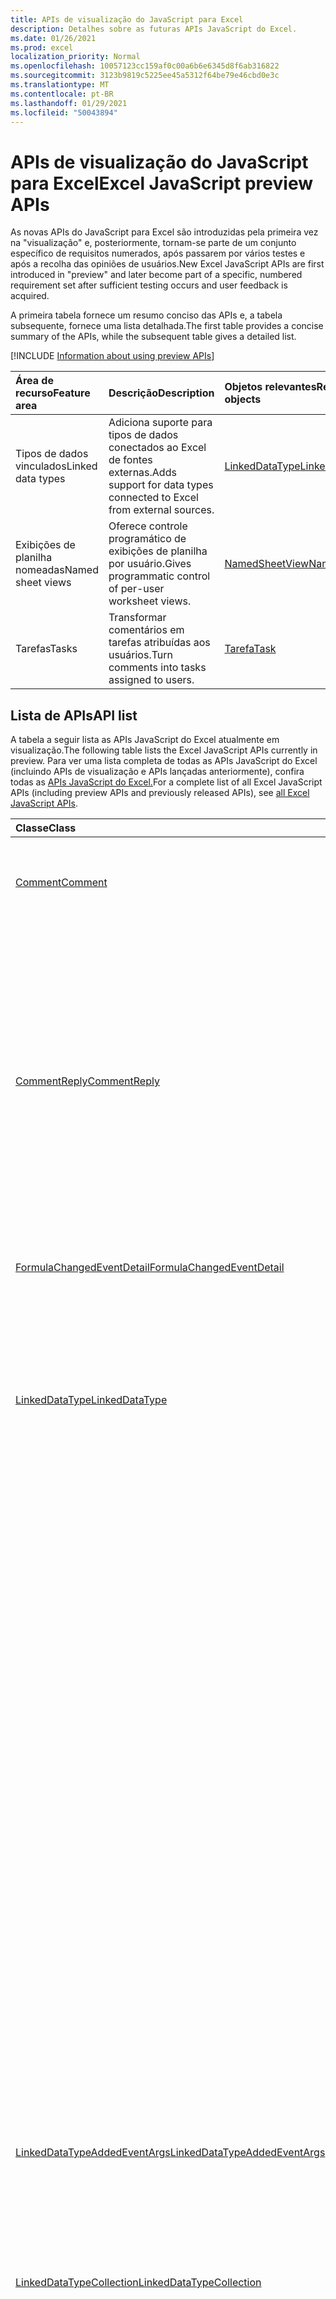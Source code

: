 ```yaml
---
title: APIs de visualização do JavaScript para Excel
description: Detalhes sobre as futuras APIs JavaScript do Excel.
ms.date: 01/26/2021
ms.prod: excel
localization_priority: Normal
ms.openlocfilehash: 10057123cc159af0c00a6b6e6345d8f6ab316822
ms.sourcegitcommit: 3123b9819c5225ee45a5312f64be79e46cbd0e3c
ms.translationtype: MT
ms.contentlocale: pt-BR
ms.lasthandoff: 01/29/2021
ms.locfileid: "50043894"
---
```

# <a name="excel-javascript-preview-apis"></a><span data-ttu-id="03eaf-103">APIs de visualização do JavaScript para Excel</span><span class="sxs-lookup"><span data-stu-id="03eaf-103">Excel JavaScript preview APIs</span></span>

<span data-ttu-id="03eaf-104">As novas APIs do JavaScript para Excel são introduzidas pela primeira vez na "visualização" e, posteriormente, tornam-se parte de um conjunto específico de requisitos numerados, após passarem por vários testes e após a recolha das opiniões de usuários.</span><span class="sxs-lookup"><span data-stu-id="03eaf-104">New Excel JavaScript APIs are first introduced in "preview" and later become part of a specific, numbered requirement set after sufficient testing occurs and user feedback is acquired.</span></span>

<span data-ttu-id="03eaf-105">A primeira tabela fornece um resumo conciso das APIs e, a tabela subsequente, fornece uma lista detalhada.</span><span class="sxs-lookup"><span data-stu-id="03eaf-105">The first table provides a concise summary of the APIs, while the subsequent table gives a detailed list.</span></span>

[!INCLUDE [Information about using preview APIs](../../includes/using-preview-apis-host.md)]

| <span data-ttu-id="03eaf-106">Área de recurso</span><span class="sxs-lookup"><span data-stu-id="03eaf-106">Feature area</span></span> | <span data-ttu-id="03eaf-107">Descrição</span><span class="sxs-lookup"><span data-stu-id="03eaf-107">Description</span></span> | <span data-ttu-id="03eaf-108">Objetos relevantes</span><span class="sxs-lookup"><span data-stu-id="03eaf-108">Relevant objects</span></span> |
|:--- |:--- |:--- |
| <span data-ttu-id="03eaf-109">Tipos de dados vinculados</span><span class="sxs-lookup"><span data-stu-id="03eaf-109">Linked data types</span></span> | <span data-ttu-id="03eaf-110">Adiciona suporte para tipos de dados conectados ao Excel de fontes externas.</span><span class="sxs-lookup"><span data-stu-id="03eaf-110">Adds support for data types connected to Excel from external sources.</span></span> | [<span data-ttu-id="03eaf-111">LinkedDataType</span><span class="sxs-lookup"><span data-stu-id="03eaf-111">LinkedDataType</span></span>](/javascript/api/excel/excel.linkeddatatype)|
| <span data-ttu-id="03eaf-112">Exibições de planilha nomeadas</span><span class="sxs-lookup"><span data-stu-id="03eaf-112">Named sheet views</span></span> | <span data-ttu-id="03eaf-113">Oferece controle programático de exibições de planilha por usuário.</span><span class="sxs-lookup"><span data-stu-id="03eaf-113">Gives programmatic control of per-user worksheet views.</span></span> | [<span data-ttu-id="03eaf-114">NamedSheetView</span><span class="sxs-lookup"><span data-stu-id="03eaf-114">NamedSheetView</span></span>](/javascript/api/excel/excel.namedsheetview) |
| <span data-ttu-id="03eaf-115">Tarefas</span><span class="sxs-lookup"><span data-stu-id="03eaf-115">Tasks</span></span> | <span data-ttu-id="03eaf-116">Transformar comentários em tarefas atribuídas aos usuários.</span><span class="sxs-lookup"><span data-stu-id="03eaf-116">Turn comments into tasks assigned to users.</span></span> | [<span data-ttu-id="03eaf-117">Tarefa</span><span class="sxs-lookup"><span data-stu-id="03eaf-117">Task</span></span>](/javascript/api/excel/excel.task) |

## <a name="api-list"></a><span data-ttu-id="03eaf-118">Lista de APIs</span><span class="sxs-lookup"><span data-stu-id="03eaf-118">API list</span></span>

<span data-ttu-id="03eaf-119">A tabela a seguir lista as APIs JavaScript do Excel atualmente em visualização.</span><span class="sxs-lookup"><span data-stu-id="03eaf-119">The following table lists the Excel JavaScript APIs currently in preview.</span></span> <span data-ttu-id="03eaf-120">Para ver uma lista completa de todas as APIs JavaScript do Excel (incluindo APIs de visualização e APIs lançadas anteriormente), confira todas as [APIs JavaScript do Excel.](/javascript/api/excel?view=excel-js-preview&preserve-view=true)</span><span class="sxs-lookup"><span data-stu-id="03eaf-120">For a complete list of all Excel JavaScript APIs (including preview APIs and previously released APIs), see [all Excel JavaScript APIs](/javascript/api/excel?view=excel-js-preview&preserve-view=true).</span></span>

| <span data-ttu-id="03eaf-121">Classe</span><span class="sxs-lookup"><span data-stu-id="03eaf-121">Class</span></span> | <span data-ttu-id="03eaf-122">Campos</span><span class="sxs-lookup"><span data-stu-id="03eaf-122">Fields</span></span> | <span data-ttu-id="03eaf-123">Descrição</span><span class="sxs-lookup"><span data-stu-id="03eaf-123">Description</span></span> |
|:---|:---|:---|
|[<span data-ttu-id="03eaf-124">Comment</span><span class="sxs-lookup"><span data-stu-id="03eaf-124">Comment</span></span>](/javascript/api/excel/excel.comment)|[<span data-ttu-id="03eaf-125">assignTask(email: string)</span><span class="sxs-lookup"><span data-stu-id="03eaf-125">assignTask(email: string)</span></span>](/javascript/api/excel/excel.comment#assigntask-email-)|<span data-ttu-id="03eaf-126">Atribui a tarefa anexada ao comentário ao usuário determinado como o único destinatário.</span><span class="sxs-lookup"><span data-stu-id="03eaf-126">Assigns the task attached to the comment to the given user as the sole assignee.</span></span>|
||[<span data-ttu-id="03eaf-127">getTask()</span><span class="sxs-lookup"><span data-stu-id="03eaf-127">getTask()</span></span>](/javascript/api/excel/excel.comment#gettask--)|<span data-ttu-id="03eaf-128">Obtém a tarefa associada a este comentário.</span><span class="sxs-lookup"><span data-stu-id="03eaf-128">Gets the task associated with this comment.</span></span>|
||[<span data-ttu-id="03eaf-129">getTaskOrNullObject()</span><span class="sxs-lookup"><span data-stu-id="03eaf-129">getTaskOrNullObject()</span></span>](/javascript/api/excel/excel.comment#gettaskornullobject--)|<span data-ttu-id="03eaf-130">Obtém a tarefa associada a este comentário.</span><span class="sxs-lookup"><span data-stu-id="03eaf-130">Gets the task associated with this comment.</span></span>|
|[<span data-ttu-id="03eaf-131">CommentReply</span><span class="sxs-lookup"><span data-stu-id="03eaf-131">CommentReply</span></span>](/javascript/api/excel/excel.commentreply)|[<span data-ttu-id="03eaf-132">assignTask(email: string)</span><span class="sxs-lookup"><span data-stu-id="03eaf-132">assignTask(email: string)</span></span>](/javascript/api/excel/excel.commentreply#assigntask-email-)|<span data-ttu-id="03eaf-133">Atribui a tarefa anexada ao comentário ao usuário determinado como o único destinatário.</span><span class="sxs-lookup"><span data-stu-id="03eaf-133">Assigns the task attached to the comment to the given user as the sole assignee.</span></span>|
||[<span data-ttu-id="03eaf-134">getTask()</span><span class="sxs-lookup"><span data-stu-id="03eaf-134">getTask()</span></span>](/javascript/api/excel/excel.commentreply#gettask--)|<span data-ttu-id="03eaf-135">Obtém a tarefa associada a este comentário.</span><span class="sxs-lookup"><span data-stu-id="03eaf-135">Gets the task associated with this comment.</span></span>|
||[<span data-ttu-id="03eaf-136">getTaskOrNullObject()</span><span class="sxs-lookup"><span data-stu-id="03eaf-136">getTaskOrNullObject()</span></span>](/javascript/api/excel/excel.commentreply#gettaskornullobject--)|<span data-ttu-id="03eaf-137">Obtém a tarefa associada a este comentário.</span><span class="sxs-lookup"><span data-stu-id="03eaf-137">Gets the task associated with this comment.</span></span>|
|[<span data-ttu-id="03eaf-138">FormulaChangedEventDetail</span><span class="sxs-lookup"><span data-stu-id="03eaf-138">FormulaChangedEventDetail</span></span>](/javascript/api/excel/excel.formulachangedeventdetail)|[<span data-ttu-id="03eaf-139">cellAddress</span><span class="sxs-lookup"><span data-stu-id="03eaf-139">cellAddress</span></span>](/javascript/api/excel/excel.formulachangedeventdetail#celladdress)|<span data-ttu-id="03eaf-140">O endereço da célula que contém a fórmula alterada.</span><span class="sxs-lookup"><span data-stu-id="03eaf-140">The address of the cell that contains the changed formula.</span></span>|
||[<span data-ttu-id="03eaf-141">previousFormula</span><span class="sxs-lookup"><span data-stu-id="03eaf-141">previousFormula</span></span>](/javascript/api/excel/excel.formulachangedeventdetail#previousformula)|<span data-ttu-id="03eaf-142">Representa a fórmula anterior, antes de ter sido alterada.</span><span class="sxs-lookup"><span data-stu-id="03eaf-142">Represents the previous formula, before it was changed.</span></span>|
|[<span data-ttu-id="03eaf-143">LinkedDataType</span><span class="sxs-lookup"><span data-stu-id="03eaf-143">LinkedDataType</span></span>](/javascript/api/excel/excel.linkeddatatype)|[<span data-ttu-id="03eaf-144">dataProvider</span><span class="sxs-lookup"><span data-stu-id="03eaf-144">dataProvider</span></span>](/javascript/api/excel/excel.linkeddatatype#dataprovider)|<span data-ttu-id="03eaf-145">O nome do provedor de dados para o tipo de dados vinculado.</span><span class="sxs-lookup"><span data-stu-id="03eaf-145">The name of the data provider for the linked data type.</span></span>|
||[<span data-ttu-id="03eaf-146">lastRefreshed</span><span class="sxs-lookup"><span data-stu-id="03eaf-146">lastRefreshed</span></span>](/javascript/api/excel/excel.linkeddatatype#lastrefreshed)|<span data-ttu-id="03eaf-147">A data e a hora do fuso horário local desde que a agenda foi aberta quando o tipo de dados vinculados foi atualizado pela última vez.</span><span class="sxs-lookup"><span data-stu-id="03eaf-147">The local time-zone date and time since the workbook was opened when the linked data type was last refreshed.</span></span>|
||[<span data-ttu-id="03eaf-148">name</span><span class="sxs-lookup"><span data-stu-id="03eaf-148">name</span></span>](/javascript/api/excel/excel.linkeddatatype#name)|<span data-ttu-id="03eaf-149">O nome do tipo de dados vinculados.</span><span class="sxs-lookup"><span data-stu-id="03eaf-149">The name of the linked data type.</span></span>|
||[<span data-ttu-id="03eaf-150">periodicRefreshInterval</span><span class="sxs-lookup"><span data-stu-id="03eaf-150">periodicRefreshInterval</span></span>](/javascript/api/excel/excel.linkeddatatype#periodicrefreshinterval)|<span data-ttu-id="03eaf-151">A frequência, em segundos, em que o tipo de dados vinculados é atualizado se `refreshMode` estiver definido como "Periódico".</span><span class="sxs-lookup"><span data-stu-id="03eaf-151">The frequency, in seconds, at which the linked data type is refreshed if `refreshMode` is set to "Periodic".</span></span>|
||[<span data-ttu-id="03eaf-152">refreshMode</span><span class="sxs-lookup"><span data-stu-id="03eaf-152">refreshMode</span></span>](/javascript/api/excel/excel.linkeddatatype#refreshmode)|<span data-ttu-id="03eaf-153">O mecanismo pelo qual os dados para o tipo de dados vinculados são recuperados.</span><span class="sxs-lookup"><span data-stu-id="03eaf-153">The mechanism by which the data for the linked data type is retrieved.</span></span>|
||[<span data-ttu-id="03eaf-154">serviceId</span><span class="sxs-lookup"><span data-stu-id="03eaf-154">serviceId</span></span>](/javascript/api/excel/excel.linkeddatatype#serviceid)|<span data-ttu-id="03eaf-155">A ID exclusiva do tipo de dados vinculados.</span><span class="sxs-lookup"><span data-stu-id="03eaf-155">The unique id of the linked data type.</span></span>|
||[<span data-ttu-id="03eaf-156">supportedRefreshModes</span><span class="sxs-lookup"><span data-stu-id="03eaf-156">supportedRefreshModes</span></span>](/javascript/api/excel/excel.linkeddatatype#supportedrefreshmodes)|<span data-ttu-id="03eaf-157">Retorna uma matriz com todos os modos de atualização suportados pelo tipo de dados vinculados.</span><span class="sxs-lookup"><span data-stu-id="03eaf-157">Returns an array with all the refresh modes supported by the linked data type.</span></span>|
||[<span data-ttu-id="03eaf-158">requestRefresh()</span><span class="sxs-lookup"><span data-stu-id="03eaf-158">requestRefresh()</span></span>](/javascript/api/excel/excel.linkeddatatype#requestrefresh--)|<span data-ttu-id="03eaf-159">Faz uma solicitação para atualizar o tipo de dados vinculados.</span><span class="sxs-lookup"><span data-stu-id="03eaf-159">Makes a request to refresh the linked data type.</span></span>|
||[<span data-ttu-id="03eaf-160">requestSetRefreshMode(refreshMode: Excel.LinkedDataTypeRefreshMode)</span><span class="sxs-lookup"><span data-stu-id="03eaf-160">requestSetRefreshMode(refreshMode: Excel.LinkedDataTypeRefreshMode)</span></span>](/javascript/api/excel/excel.linkeddatatype#requestsetrefreshmode-refreshmode-)|<span data-ttu-id="03eaf-161">Faz uma solicitação para alterar o modo de atualização para esse tipo de dados vinculados.</span><span class="sxs-lookup"><span data-stu-id="03eaf-161">Makes a request to change the refresh mode for this linked data type.</span></span>|
|[<span data-ttu-id="03eaf-162">LinkedDataTypeAddedEventArgs</span><span class="sxs-lookup"><span data-stu-id="03eaf-162">LinkedDataTypeAddedEventArgs</span></span>](/javascript/api/excel/excel.linkeddatatypeaddedeventargs)|[<span data-ttu-id="03eaf-163">serviceId</span><span class="sxs-lookup"><span data-stu-id="03eaf-163">serviceId</span></span>](/javascript/api/excel/excel.linkeddatatypeaddedeventargs#serviceid)|<span data-ttu-id="03eaf-164">A ID exclusiva do novo tipo de dados vinculados.</span><span class="sxs-lookup"><span data-stu-id="03eaf-164">The unique id of the new linked data type.</span></span>|
||[<span data-ttu-id="03eaf-165">source</span><span class="sxs-lookup"><span data-stu-id="03eaf-165">source</span></span>](/javascript/api/excel/excel.linkeddatatypeaddedeventargs#source)|<span data-ttu-id="03eaf-166">Obtém a origem do evento.</span><span class="sxs-lookup"><span data-stu-id="03eaf-166">Gets the source of the event.</span></span>|
||[<span data-ttu-id="03eaf-167">tipo</span><span class="sxs-lookup"><span data-stu-id="03eaf-167">type</span></span>](/javascript/api/excel/excel.linkeddatatypeaddedeventargs#type)|<span data-ttu-id="03eaf-168">Obtém o tipo do evento.</span><span class="sxs-lookup"><span data-stu-id="03eaf-168">Gets the type of the event.</span></span>|
|[<span data-ttu-id="03eaf-169">LinkedDataTypeCollection</span><span class="sxs-lookup"><span data-stu-id="03eaf-169">LinkedDataTypeCollection</span></span>](/javascript/api/excel/excel.linkeddatatypecollection)|[<span data-ttu-id="03eaf-170">getCount()</span><span class="sxs-lookup"><span data-stu-id="03eaf-170">getCount()</span></span>](/javascript/api/excel/excel.linkeddatatypecollection#getcount--)|<span data-ttu-id="03eaf-171">Obtém o número de tipos de dados vinculados na coleção.</span><span class="sxs-lookup"><span data-stu-id="03eaf-171">Gets the number of linked data types in the collection.</span></span>|
||[<span data-ttu-id="03eaf-172">getItem(key: number)</span><span class="sxs-lookup"><span data-stu-id="03eaf-172">getItem(key: number)</span></span>](/javascript/api/excel/excel.linkeddatatypecollection#getitem-key-)|<span data-ttu-id="03eaf-173">Obtém um tipo de dados vinculados por ID de serviço.</span><span class="sxs-lookup"><span data-stu-id="03eaf-173">Gets a linked data type by service id.</span></span>|
||[<span data-ttu-id="03eaf-174">getItemAt(index: number)</span><span class="sxs-lookup"><span data-stu-id="03eaf-174">getItemAt(index: number)</span></span>](/javascript/api/excel/excel.linkeddatatypecollection#getitemat-index-)|<span data-ttu-id="03eaf-175">Obtém um tipo de dados vinculados pelo índice na coleção.</span><span class="sxs-lookup"><span data-stu-id="03eaf-175">Gets a linked data type by its index in the collection.</span></span>|
||[<span data-ttu-id="03eaf-176">getItemOrNullObject(key: number)</span><span class="sxs-lookup"><span data-stu-id="03eaf-176">getItemOrNullObject(key: number)</span></span>](/javascript/api/excel/excel.linkeddatatypecollection#getitemornullobject-key-)|<span data-ttu-id="03eaf-177">Obtém um tipo de dados vinculados por ID.</span><span class="sxs-lookup"><span data-stu-id="03eaf-177">Gets a linked data type by ID.</span></span>|
||[<span data-ttu-id="03eaf-178">items</span><span class="sxs-lookup"><span data-stu-id="03eaf-178">items</span></span>](/javascript/api/excel/excel.linkeddatatypecollection#items)|<span data-ttu-id="03eaf-179">Obtém os itens filhos carregados nesta coleção.</span><span class="sxs-lookup"><span data-stu-id="03eaf-179">Gets the loaded child items in this collection.</span></span>|
||[<span data-ttu-id="03eaf-180">requestRefreshAll()</span><span class="sxs-lookup"><span data-stu-id="03eaf-180">requestRefreshAll()</span></span>](/javascript/api/excel/excel.linkeddatatypecollection#requestrefreshall--)|<span data-ttu-id="03eaf-181">Faz uma solicitação para atualizar todos os tipos de dados vinculados na coleção.</span><span class="sxs-lookup"><span data-stu-id="03eaf-181">Makes a request to refresh all the linked data types in the collection.</span></span>|
|[<span data-ttu-id="03eaf-182">NamedSheetView</span><span class="sxs-lookup"><span data-stu-id="03eaf-182">NamedSheetView</span></span>](/javascript/api/excel/excel.namedsheetview)|[<span data-ttu-id="03eaf-183">activate()</span><span class="sxs-lookup"><span data-stu-id="03eaf-183">activate()</span></span>](/javascript/api/excel/excel.namedsheetview#activate--)|<span data-ttu-id="03eaf-184">Ativa esse modo de exibição de planilha.</span><span class="sxs-lookup"><span data-stu-id="03eaf-184">Activates this sheet view.</span></span>|
||[<span data-ttu-id="03eaf-185">delete()</span><span class="sxs-lookup"><span data-stu-id="03eaf-185">delete()</span></span>](/javascript/api/excel/excel.namedsheetview#delete--)|<span data-ttu-id="03eaf-186">Remove a exibição de planilha da planilha.</span><span class="sxs-lookup"><span data-stu-id="03eaf-186">Removes the sheet view from the worksheet.</span></span>|
||[<span data-ttu-id="03eaf-187">duplicate(name?: string)</span><span class="sxs-lookup"><span data-stu-id="03eaf-187">duplicate(name?: string)</span></span>](/javascript/api/excel/excel.namedsheetview#duplicate-name-)|<span data-ttu-id="03eaf-188">Cria uma cópia dessa exibição de planilha.</span><span class="sxs-lookup"><span data-stu-id="03eaf-188">Creates a copy of this sheet view.</span></span>|
||[<span data-ttu-id="03eaf-189">name</span><span class="sxs-lookup"><span data-stu-id="03eaf-189">name</span></span>](/javascript/api/excel/excel.namedsheetview#name)|<span data-ttu-id="03eaf-190">Obtém ou define o nome do exibição de planilha.</span><span class="sxs-lookup"><span data-stu-id="03eaf-190">Gets or sets the name of the sheet view.</span></span>|
|[<span data-ttu-id="03eaf-191">NamedSheetViewCollection</span><span class="sxs-lookup"><span data-stu-id="03eaf-191">NamedSheetViewCollection</span></span>](/javascript/api/excel/excel.namedsheetviewcollection)|[<span data-ttu-id="03eaf-192">add(name: string)</span><span class="sxs-lookup"><span data-stu-id="03eaf-192">add(name: string)</span></span>](/javascript/api/excel/excel.namedsheetviewcollection#add-name-)|<span data-ttu-id="03eaf-193">Cria uma nova exibição de planilha com o nome determinado.</span><span class="sxs-lookup"><span data-stu-id="03eaf-193">Creates a new sheet view with the given name.</span></span>|
||[<span data-ttu-id="03eaf-194">enterTemporary()</span><span class="sxs-lookup"><span data-stu-id="03eaf-194">enterTemporary()</span></span>](/javascript/api/excel/excel.namedsheetviewcollection#entertemporary--)|<span data-ttu-id="03eaf-195">Cria e ativa um novo modo de exibição de planilha temporária.</span><span class="sxs-lookup"><span data-stu-id="03eaf-195">Creates and activates a new temporary sheet view.</span></span>|
||[<span data-ttu-id="03eaf-196">exit()</span><span class="sxs-lookup"><span data-stu-id="03eaf-196">exit()</span></span>](/javascript/api/excel/excel.namedsheetviewcollection#exit--)|<span data-ttu-id="03eaf-197">Sai do atual exibição de planilha ativa.</span><span class="sxs-lookup"><span data-stu-id="03eaf-197">Exits the currently active sheet view.</span></span>|
||[<span data-ttu-id="03eaf-198">getActive()</span><span class="sxs-lookup"><span data-stu-id="03eaf-198">getActive()</span></span>](/javascript/api/excel/excel.namedsheetviewcollection#getactive--)|<span data-ttu-id="03eaf-199">Obtém o atual exibição de planilha ativa da planilha.</span><span class="sxs-lookup"><span data-stu-id="03eaf-199">Gets the worksheet's currently active sheet view.</span></span>|
||[<span data-ttu-id="03eaf-200">getCount()</span><span class="sxs-lookup"><span data-stu-id="03eaf-200">getCount()</span></span>](/javascript/api/excel/excel.namedsheetviewcollection#getcount--)|<span data-ttu-id="03eaf-201">Obtém o número de exibições de planilha nesta planilha.</span><span class="sxs-lookup"><span data-stu-id="03eaf-201">Gets the number of sheet views in this worksheet.</span></span>|
||[<span data-ttu-id="03eaf-202">getItem(key: string)</span><span class="sxs-lookup"><span data-stu-id="03eaf-202">getItem(key: string)</span></span>](/javascript/api/excel/excel.namedsheetviewcollection#getitem-key-)|<span data-ttu-id="03eaf-203">Obtém um exibição de planilha usando seu nome.</span><span class="sxs-lookup"><span data-stu-id="03eaf-203">Gets a sheet view using its name.</span></span>|
||[<span data-ttu-id="03eaf-204">getItemAt(index: number)</span><span class="sxs-lookup"><span data-stu-id="03eaf-204">getItemAt(index: number)</span></span>](/javascript/api/excel/excel.namedsheetviewcollection#getitemat-index-)|<span data-ttu-id="03eaf-205">Obtém um exibição de planilha pelo índice na coleção.</span><span class="sxs-lookup"><span data-stu-id="03eaf-205">Gets a sheet view by its index in the collection.</span></span>|
||[<span data-ttu-id="03eaf-206">items</span><span class="sxs-lookup"><span data-stu-id="03eaf-206">items</span></span>](/javascript/api/excel/excel.namedsheetviewcollection#items)|<span data-ttu-id="03eaf-207">Obtém os itens filhos carregados nesta coleção.</span><span class="sxs-lookup"><span data-stu-id="03eaf-207">Gets the loaded child items in this collection.</span></span>|
|[<span data-ttu-id="03eaf-208">PivotLayout</span><span class="sxs-lookup"><span data-stu-id="03eaf-208">PivotLayout</span></span>](/javascript/api/excel/excel.pivotlayout)|[<span data-ttu-id="03eaf-209">altTextDescription</span><span class="sxs-lookup"><span data-stu-id="03eaf-209">altTextDescription</span></span>](/javascript/api/excel/excel.pivotlayout#alttextdescription)|<span data-ttu-id="03eaf-210">A descrição de texto alt da tabela dinâmica.</span><span class="sxs-lookup"><span data-stu-id="03eaf-210">The alt text description of the PivotTable.</span></span>|
||[<span data-ttu-id="03eaf-211">altTextTitle</span><span class="sxs-lookup"><span data-stu-id="03eaf-211">altTextTitle</span></span>](/javascript/api/excel/excel.pivotlayout#alttexttitle)|<span data-ttu-id="03eaf-212">O título do texto alt da tabela dinâmica.</span><span class="sxs-lookup"><span data-stu-id="03eaf-212">The alt text title of the PivotTable.</span></span>|
||[<span data-ttu-id="03eaf-213">displayBlankLineAfterEachItem(display: boolean)</span><span class="sxs-lookup"><span data-stu-id="03eaf-213">displayBlankLineAfterEachItem(display: boolean)</span></span>](/javascript/api/excel/excel.pivotlayout#displayblanklineaftereachitem-display-)|<span data-ttu-id="03eaf-214">Define se uma linha em branco deve ou não ser exibida após cada item.</span><span class="sxs-lookup"><span data-stu-id="03eaf-214">Sets whether or not to display a blank line after each item.</span></span>|
||[<span data-ttu-id="03eaf-215">emptyCellText</span><span class="sxs-lookup"><span data-stu-id="03eaf-215">emptyCellText</span></span>](/javascript/api/excel/excel.pivotlayout#emptycelltext)|<span data-ttu-id="03eaf-216">O texto que é preenchido automaticamente em qualquer célula vazia na tabela dinâmica se `fillEmptyCells == true` .</span><span class="sxs-lookup"><span data-stu-id="03eaf-216">The text that is automatically filled into any empty cell in the PivotTable if `fillEmptyCells == true`.</span></span>|
||[<span data-ttu-id="03eaf-217">fillEmptyCells</span><span class="sxs-lookup"><span data-stu-id="03eaf-217">fillEmptyCells</span></span>](/javascript/api/excel/excel.pivotlayout#fillemptycells)|<span data-ttu-id="03eaf-218">Especifica se as células vazias na tabela dinâmica devem ser preenchidas com o `emptyCellText` valor de .</span><span class="sxs-lookup"><span data-stu-id="03eaf-218">Specifies whether empty cells in the PivotTable should be populated with the `emptyCellText`.</span></span>|
||[<span data-ttu-id="03eaf-219">getCell(dataHierarchy: DataPivotHierarchy \| string, rowItems: Array<PivotItem \| string>, columnItems: Array<PivotItem \| string>)</span><span class="sxs-lookup"><span data-stu-id="03eaf-219">getCell(dataHierarchy: DataPivotHierarchy \| string, rowItems: Array<PivotItem \| string>, columnItems: Array<PivotItem \| string>)</span></span>](/javascript/api/excel/excel.pivotlayout#getcell-datahierarchy--rowitems--columnitems-)|<span data-ttu-id="03eaf-220">Obtém uma célula exclusiva na tabela dinâmica com base em uma hierarquia de dados, bem como os itens de linha e coluna de suas respectivas hierarquias.</span><span class="sxs-lookup"><span data-stu-id="03eaf-220">Gets a unique cell in the PivotTable based on a data hierarchy and the row and column items of their respective hierarchies.</span></span>|
||[<span data-ttu-id="03eaf-221">pivotStyle</span><span class="sxs-lookup"><span data-stu-id="03eaf-221">pivotStyle</span></span>](/javascript/api/excel/excel.pivotlayout#pivotstyle)|<span data-ttu-id="03eaf-222">O estilo aplicado à tabela dinâmica.</span><span class="sxs-lookup"><span data-stu-id="03eaf-222">The style applied to the PivotTable.</span></span>|
||[<span data-ttu-id="03eaf-223">repeatAllItemLabels(repeatLabels: boolean)</span><span class="sxs-lookup"><span data-stu-id="03eaf-223">repeatAllItemLabels(repeatLabels: boolean)</span></span>](/javascript/api/excel/excel.pivotlayout#repeatallitemlabels-repeatlabels-)|<span data-ttu-id="03eaf-224">Define a configuração "repetir todos os rótulos de item" em todos os campos da tabela dinâmica.</span><span class="sxs-lookup"><span data-stu-id="03eaf-224">Sets the "repeat all item labels" setting across all fields in the PivotTable.</span></span>|
||[<span data-ttu-id="03eaf-225">setStyle(style: string \| PivotTableStyle \| BuiltInPivotTableStyle)</span><span class="sxs-lookup"><span data-stu-id="03eaf-225">setStyle(style: string \| PivotTableStyle \| BuiltInPivotTableStyle)</span></span>](/javascript/api/excel/excel.pivotlayout#setstyle-style-)|<span data-ttu-id="03eaf-226">Define o estilo aplicado à tabela dinâmica.</span><span class="sxs-lookup"><span data-stu-id="03eaf-226">Sets the style applied to the PivotTable.</span></span>|
||[<span data-ttu-id="03eaf-227">showFieldHeaders</span><span class="sxs-lookup"><span data-stu-id="03eaf-227">showFieldHeaders</span></span>](/javascript/api/excel/excel.pivotlayout#showfieldheaders)|<span data-ttu-id="03eaf-228">Especifica se a Tabela Dinâmica exibe os headers de campo (legendas de campo e lista de lista de filtros).</span><span class="sxs-lookup"><span data-stu-id="03eaf-228">Specifies whether the PivotTable displays field headers (field captions and filter drop-downs).</span></span>|
|[<span data-ttu-id="03eaf-229">PivotTable</span><span class="sxs-lookup"><span data-stu-id="03eaf-229">PivotTable</span></span>](/javascript/api/excel/excel.pivottable)|[<span data-ttu-id="03eaf-230">refreshOnOpen</span><span class="sxs-lookup"><span data-stu-id="03eaf-230">refreshOnOpen</span></span>](/javascript/api/excel/excel.pivottable#refreshonopen)|<span data-ttu-id="03eaf-231">Especifica se a tabela dinâmica será atualizada quando a agenda for aberta.</span><span class="sxs-lookup"><span data-stu-id="03eaf-231">Specifies whether the PivotTable refreshes when the workbook opens.</span></span>|
|[<span data-ttu-id="03eaf-232">Range</span><span class="sxs-lookup"><span data-stu-id="03eaf-232">Range</span></span>](/javascript/api/excel/excel.range)|[<span data-ttu-id="03eaf-233">getPrecedents()</span><span class="sxs-lookup"><span data-stu-id="03eaf-233">getPrecedents()</span></span>](/javascript/api/excel/excel.range#getprecedents--)|<span data-ttu-id="03eaf-234">Retorna um objeto que representa o intervalo que contém todos os precedentes de uma célula na mesma planilha ou `WorkbookRangeAreas` em várias planilhas.</span><span class="sxs-lookup"><span data-stu-id="03eaf-234">Returns a `WorkbookRangeAreas` object that represents the range containing all the precedents of a cell in same worksheet or in multiple worksheets.</span></span>|
|[<span data-ttu-id="03eaf-235">RefreshModeChangedEventArgs</span><span class="sxs-lookup"><span data-stu-id="03eaf-235">RefreshModeChangedEventArgs</span></span>](/javascript/api/excel/excel.refreshmodechangedeventargs)|[<span data-ttu-id="03eaf-236">refreshMode</span><span class="sxs-lookup"><span data-stu-id="03eaf-236">refreshMode</span></span>](/javascript/api/excel/excel.refreshmodechangedeventargs#refreshmode)|<span data-ttu-id="03eaf-237">O modo de atualização de tipo de dados vinculados.</span><span class="sxs-lookup"><span data-stu-id="03eaf-237">The linked data type refresh mode.</span></span>|
||[<span data-ttu-id="03eaf-238">serviceId</span><span class="sxs-lookup"><span data-stu-id="03eaf-238">serviceId</span></span>](/javascript/api/excel/excel.refreshmodechangedeventargs#serviceid)|<span data-ttu-id="03eaf-239">A ID exclusiva do objeto cujo modo de atualização foi alterado.</span><span class="sxs-lookup"><span data-stu-id="03eaf-239">The unique id of the object whose refresh mode was changed.</span></span>|
||[<span data-ttu-id="03eaf-240">source</span><span class="sxs-lookup"><span data-stu-id="03eaf-240">source</span></span>](/javascript/api/excel/excel.refreshmodechangedeventargs#source)|<span data-ttu-id="03eaf-241">Obtém a origem do evento.</span><span class="sxs-lookup"><span data-stu-id="03eaf-241">Gets the source of the event.</span></span>|
||[<span data-ttu-id="03eaf-242">tipo</span><span class="sxs-lookup"><span data-stu-id="03eaf-242">type</span></span>](/javascript/api/excel/excel.refreshmodechangedeventargs#type)|<span data-ttu-id="03eaf-243">Obtém o tipo do evento.</span><span class="sxs-lookup"><span data-stu-id="03eaf-243">Gets the type of the event.</span></span>|
|[<span data-ttu-id="03eaf-244">RefreshRequestCompletedEventArgs</span><span class="sxs-lookup"><span data-stu-id="03eaf-244">RefreshRequestCompletedEventArgs</span></span>](/javascript/api/excel/excel.refreshrequestcompletedeventargs)|[<span data-ttu-id="03eaf-245">atualizado</span><span class="sxs-lookup"><span data-stu-id="03eaf-245">refreshed</span></span>](/javascript/api/excel/excel.refreshrequestcompletedeventargs#refreshed)|<span data-ttu-id="03eaf-246">Indica se a solicitação de atualização foi bem-sucedida.</span><span class="sxs-lookup"><span data-stu-id="03eaf-246">Indicates if the request to refresh was successful.</span></span>|
||[<span data-ttu-id="03eaf-247">serviceId</span><span class="sxs-lookup"><span data-stu-id="03eaf-247">serviceId</span></span>](/javascript/api/excel/excel.refreshrequestcompletedeventargs#serviceid)|<span data-ttu-id="03eaf-248">A ID exclusiva do objeto cuja solicitação de atualização foi concluída.</span><span class="sxs-lookup"><span data-stu-id="03eaf-248">The unique id of the object whose refresh request was completed.</span></span>|
||[<span data-ttu-id="03eaf-249">source</span><span class="sxs-lookup"><span data-stu-id="03eaf-249">source</span></span>](/javascript/api/excel/excel.refreshrequestcompletedeventargs#source)|<span data-ttu-id="03eaf-250">Obtém a origem do evento.</span><span class="sxs-lookup"><span data-stu-id="03eaf-250">Gets the source of the event.</span></span>|
||[<span data-ttu-id="03eaf-251">tipo</span><span class="sxs-lookup"><span data-stu-id="03eaf-251">type</span></span>](/javascript/api/excel/excel.refreshrequestcompletedeventargs#type)|<span data-ttu-id="03eaf-252">Obtém o tipo do evento.</span><span class="sxs-lookup"><span data-stu-id="03eaf-252">Gets the type of the event.</span></span>|
||[<span data-ttu-id="03eaf-253">warnings</span><span class="sxs-lookup"><span data-stu-id="03eaf-253">warnings</span></span>](/javascript/api/excel/excel.refreshrequestcompletedeventargs#warnings)|<span data-ttu-id="03eaf-254">Uma matriz que contém todos os avisos gerados a partir da solicitação de atualização.</span><span class="sxs-lookup"><span data-stu-id="03eaf-254">An array that contains any warnings generated from the refresh request.</span></span>|
|[<span data-ttu-id="03eaf-255">ShapeCollection</span><span class="sxs-lookup"><span data-stu-id="03eaf-255">ShapeCollection</span></span>](/javascript/api/excel/excel.shapecollection)|[<span data-ttu-id="03eaf-256">addSvg(xml: string)</span><span class="sxs-lookup"><span data-stu-id="03eaf-256">addSvg(xml: string)</span></span>](/javascript/api/excel/excel.shapecollection#addsvg-xml-)|<span data-ttu-id="03eaf-257">Cria um gráfico vetorial escalável (SVG) de uma cadeia de caracteres XML e a adiciona à planilha.</span><span class="sxs-lookup"><span data-stu-id="03eaf-257">Creates a scalable vector graphic (SVG) from an XML string and adds it to the worksheet.</span></span>|
|[<span data-ttu-id="03eaf-258">Segmentação de dados</span><span class="sxs-lookup"><span data-stu-id="03eaf-258">Slicer</span></span>](/javascript/api/excel/excel.slicer)|[<span data-ttu-id="03eaf-259">nameInFormula</span><span class="sxs-lookup"><span data-stu-id="03eaf-259">nameInFormula</span></span>](/javascript/api/excel/excel.slicer#nameinformula)|<span data-ttu-id="03eaf-260">Representa o nome da segmentação de dados usada na fórmula.</span><span class="sxs-lookup"><span data-stu-id="03eaf-260">Represents the slicer name used in the formula.</span></span>|
||[<span data-ttu-id="03eaf-261">slicerStyle</span><span class="sxs-lookup"><span data-stu-id="03eaf-261">slicerStyle</span></span>](/javascript/api/excel/excel.slicer#slicerstyle)|<span data-ttu-id="03eaf-262">O estilo aplicado à slicer.</span><span class="sxs-lookup"><span data-stu-id="03eaf-262">The style applied to the Slicer.</span></span>|
||[<span data-ttu-id="03eaf-263">setStyle(style: string \| SlicerStyle \| BuiltInSlicerStyle)</span><span class="sxs-lookup"><span data-stu-id="03eaf-263">setStyle(style: string \| SlicerStyle \| BuiltInSlicerStyle)</span></span>](/javascript/api/excel/excel.slicer#setstyle-style-)|<span data-ttu-id="03eaf-264">Define o estilo aplicado à slicer.</span><span class="sxs-lookup"><span data-stu-id="03eaf-264">Sets the style applied to the slicer.</span></span>|
|[<span data-ttu-id="03eaf-265">Table</span><span class="sxs-lookup"><span data-stu-id="03eaf-265">Table</span></span>](/javascript/api/excel/excel.table)|[<span data-ttu-id="03eaf-266">clearStyle()</span><span class="sxs-lookup"><span data-stu-id="03eaf-266">clearStyle()</span></span>](/javascript/api/excel/excel.table#clearstyle--)|<span data-ttu-id="03eaf-267">Altera a tabela para usar o estilo de tabela padrão.</span><span class="sxs-lookup"><span data-stu-id="03eaf-267">Changes the table to use the default table style.</span></span>|
||[<span data-ttu-id="03eaf-268">onFiltered</span><span class="sxs-lookup"><span data-stu-id="03eaf-268">onFiltered</span></span>](/javascript/api/excel/excel.table#onfiltered)|<span data-ttu-id="03eaf-269">Ocorre quando o filtro é aplicado em uma tabela específica.</span><span class="sxs-lookup"><span data-stu-id="03eaf-269">Occurs when filter is applied on a specific table.</span></span>|
||[<span data-ttu-id="03eaf-270">tableStyle</span><span class="sxs-lookup"><span data-stu-id="03eaf-270">tableStyle</span></span>](/javascript/api/excel/excel.table#tablestyle)|<span data-ttu-id="03eaf-271">O estilo aplicado à tabela.</span><span class="sxs-lookup"><span data-stu-id="03eaf-271">The style applied to the Table.</span></span>|
||[<span data-ttu-id="03eaf-272">setStyle(style: string \| TableStyle \| BuiltInTableStyle)</span><span class="sxs-lookup"><span data-stu-id="03eaf-272">setStyle(style: string \| TableStyle \| BuiltInTableStyle)</span></span>](/javascript/api/excel/excel.table#setstyle-style-)|<span data-ttu-id="03eaf-273">Define o estilo aplicado à tabela.</span><span class="sxs-lookup"><span data-stu-id="03eaf-273">Sets the style applied to the table.</span></span>|
|[<span data-ttu-id="03eaf-274">TableCollection</span><span class="sxs-lookup"><span data-stu-id="03eaf-274">TableCollection</span></span>](/javascript/api/excel/excel.tablecollection)|[<span data-ttu-id="03eaf-275">onFiltered</span><span class="sxs-lookup"><span data-stu-id="03eaf-275">onFiltered</span></span>](/javascript/api/excel/excel.tablecollection#onfiltered)|<span data-ttu-id="03eaf-276">Ocorre quando o filtro é aplicado em uma tabela localizada em uma pasta de trabalho ou em uma planilha.</span><span class="sxs-lookup"><span data-stu-id="03eaf-276">Occurs when filter is applied on any table in a workbook, or a worksheet.</span></span>|
|[<span data-ttu-id="03eaf-277">TableFilteredEventArgs</span><span class="sxs-lookup"><span data-stu-id="03eaf-277">TableFilteredEventArgs</span></span>](/javascript/api/excel/excel.tablefilteredeventargs)|[<span data-ttu-id="03eaf-278">tableId</span><span class="sxs-lookup"><span data-stu-id="03eaf-278">tableId</span></span>](/javascript/api/excel/excel.tablefilteredeventargs#tableid)|<span data-ttu-id="03eaf-279">Obtém a id da tabela na qual o filtro é aplicado.</span><span class="sxs-lookup"><span data-stu-id="03eaf-279">Gets the id of the table in which the filter is applied.</span></span>|
||[<span data-ttu-id="03eaf-280">tipo</span><span class="sxs-lookup"><span data-stu-id="03eaf-280">type</span></span>](/javascript/api/excel/excel.tablefilteredeventargs#type)|<span data-ttu-id="03eaf-281">Obtém o tipo do evento.</span><span class="sxs-lookup"><span data-stu-id="03eaf-281">Gets the type of the event.</span></span>|
||[<span data-ttu-id="03eaf-282">worksheetId</span><span class="sxs-lookup"><span data-stu-id="03eaf-282">worksheetId</span></span>](/javascript/api/excel/excel.tablefilteredeventargs#worksheetid)|<span data-ttu-id="03eaf-283">Obtém o id da planilha que contém a tabela.</span><span class="sxs-lookup"><span data-stu-id="03eaf-283">Gets the id of the worksheet which contains the table.</span></span>|
|[<span data-ttu-id="03eaf-284">Tarefa</span><span class="sxs-lookup"><span data-stu-id="03eaf-284">Task</span></span>](/javascript/api/excel/excel.task)|[<span data-ttu-id="03eaf-285">addAssignee(email: string)</span><span class="sxs-lookup"><span data-stu-id="03eaf-285">addAssignee(email: string)</span></span>](/javascript/api/excel/excel.task#addassignee-email-)|<span data-ttu-id="03eaf-286">Adiciona um destinatário à tarefa.</span><span class="sxs-lookup"><span data-stu-id="03eaf-286">Adds an assignee to the task.</span></span>|
||[<span data-ttu-id="03eaf-287">applyChanges(taskChanges: Excel.TaskChanges)</span><span class="sxs-lookup"><span data-stu-id="03eaf-287">applyChanges(taskChanges: Excel.TaskChanges)</span></span>](/javascript/api/excel/excel.task#applychanges-taskchanges-)|<span data-ttu-id="03eaf-288">Aplica as alterações determinadas à tarefa.</span><span class="sxs-lookup"><span data-stu-id="03eaf-288">Applies the given changes to the task.</span></span>|
||[<span data-ttu-id="03eaf-289">assignees</span><span class="sxs-lookup"><span data-stu-id="03eaf-289">assignees</span></span>](/javascript/api/excel/excel.task#assignees)|<span data-ttu-id="03eaf-290">Obtém os usuários aos quais a tarefa é atribuída.</span><span class="sxs-lookup"><span data-stu-id="03eaf-290">Gets the users to whom the task is assigned.</span></span>|
||[<span data-ttu-id="03eaf-291">comentário</span><span class="sxs-lookup"><span data-stu-id="03eaf-291">comment</span></span>](/javascript/api/excel/excel.task#comment)|<span data-ttu-id="03eaf-292">Obtém o comentário associado à tarefa.</span><span class="sxs-lookup"><span data-stu-id="03eaf-292">Gets the comment associated with the task.</span></span>|
||[<span data-ttu-id="03eaf-293">dueDate</span><span class="sxs-lookup"><span data-stu-id="03eaf-293">dueDate</span></span>](/javascript/api/excel/excel.task#duedate)|<span data-ttu-id="03eaf-294">Obtém a data e hora de vencimento da tarefa.</span><span class="sxs-lookup"><span data-stu-id="03eaf-294">Gets the date and time the task is due.</span></span>|
||[<span data-ttu-id="03eaf-295">historyRecords</span><span class="sxs-lookup"><span data-stu-id="03eaf-295">historyRecords</span></span>](/javascript/api/excel/excel.task#historyrecords)|<span data-ttu-id="03eaf-296">Obtém os registros de histórico da tarefa.</span><span class="sxs-lookup"><span data-stu-id="03eaf-296">Gets the history records of the task.</span></span>|
||[<span data-ttu-id="03eaf-297">id</span><span class="sxs-lookup"><span data-stu-id="03eaf-297">id</span></span>](/javascript/api/excel/excel.task#id)|<span data-ttu-id="03eaf-298">Obtém a id da tarefa.</span><span class="sxs-lookup"><span data-stu-id="03eaf-298">Gets the id of the task.</span></span>|
||[<span data-ttu-id="03eaf-299">percentComplete</span><span class="sxs-lookup"><span data-stu-id="03eaf-299">percentComplete</span></span>](/javascript/api/excel/excel.task#percentcomplete)|<span data-ttu-id="03eaf-300">Obtém a porcentagem de conclusão da tarefa.</span><span class="sxs-lookup"><span data-stu-id="03eaf-300">Gets the completion percentage of the task.</span></span>|
||[<span data-ttu-id="03eaf-301">prioridade</span><span class="sxs-lookup"><span data-stu-id="03eaf-301">priority</span></span>](/javascript/api/excel/excel.task#priority)|<span data-ttu-id="03eaf-302">Obtém a prioridade da tarefa.</span><span class="sxs-lookup"><span data-stu-id="03eaf-302">Gets the priority of the task.</span></span>|
||[<span data-ttu-id="03eaf-303">startDate</span><span class="sxs-lookup"><span data-stu-id="03eaf-303">startDate</span></span>](/javascript/api/excel/excel.task#startdate)|<span data-ttu-id="03eaf-304">Obtém a data e a hora em que a tarefa deve começar.</span><span class="sxs-lookup"><span data-stu-id="03eaf-304">Gets the date and time the task should start.</span></span>|
||[<span data-ttu-id="03eaf-305">title</span><span class="sxs-lookup"><span data-stu-id="03eaf-305">title</span></span>](/javascript/api/excel/excel.task#title)|<span data-ttu-id="03eaf-306">Obtém o título da tarefa.</span><span class="sxs-lookup"><span data-stu-id="03eaf-306">Gets title of the task.</span></span>|
||[<span data-ttu-id="03eaf-307">removeAllAssignees()</span><span class="sxs-lookup"><span data-stu-id="03eaf-307">removeAllAssignees()</span></span>](/javascript/api/excel/excel.task#removeallassignees--)|<span data-ttu-id="03eaf-308">Remove todos os atribuídos da tarefa.</span><span class="sxs-lookup"><span data-stu-id="03eaf-308">Removes all assignees from the task.</span></span>|
||[<span data-ttu-id="03eaf-309">removeAssignee(email: string)</span><span class="sxs-lookup"><span data-stu-id="03eaf-309">removeAssignee(email: string)</span></span>](/javascript/api/excel/excel.task#removeassignee-email-)|<span data-ttu-id="03eaf-310">Remove um destinatário da tarefa.</span><span class="sxs-lookup"><span data-stu-id="03eaf-310">Removes an assignee from the task.</span></span>|
||[<span data-ttu-id="03eaf-311">setPercentComplete(percentComplete: number)</span><span class="sxs-lookup"><span data-stu-id="03eaf-311">setPercentComplete(percentComplete: number)</span></span>](/javascript/api/excel/excel.task#setpercentcomplete-percentcomplete-)|<span data-ttu-id="03eaf-312">Altera a conclusão da tarefa.</span><span class="sxs-lookup"><span data-stu-id="03eaf-312">Changes the completion of the task.</span></span>|
||[<span data-ttu-id="03eaf-313">setPriority(priority: number)</span><span class="sxs-lookup"><span data-stu-id="03eaf-313">setPriority(priority: number)</span></span>](/javascript/api/excel/excel.task#setpriority-priority-)|<span data-ttu-id="03eaf-314">Altera a prioridade da tarefa.</span><span class="sxs-lookup"><span data-stu-id="03eaf-314">Changes the priority of the task.</span></span>|
||[<span data-ttu-id="03eaf-315">setStartDateAndDueDate(startDate: Date, dueDate: Date)</span><span class="sxs-lookup"><span data-stu-id="03eaf-315">setStartDateAndDueDate(startDate: Date, dueDate: Date)</span></span>](/javascript/api/excel/excel.task#setstartdateandduedate-startdate--duedate-)|<span data-ttu-id="03eaf-316">Altera as datas de início e de vencimento da tarefa.</span><span class="sxs-lookup"><span data-stu-id="03eaf-316">Changes the start and the due dates of the task.</span></span>|
||[<span data-ttu-id="03eaf-317">setTitle(title: string)</span><span class="sxs-lookup"><span data-stu-id="03eaf-317">setTitle(title: string)</span></span>](/javascript/api/excel/excel.task#settitle-title-)|<span data-ttu-id="03eaf-318">Altera o título da tarefa.</span><span class="sxs-lookup"><span data-stu-id="03eaf-318">Changes the title of the task.</span></span>|
|[<span data-ttu-id="03eaf-319">TaskChanges</span><span class="sxs-lookup"><span data-stu-id="03eaf-319">TaskChanges</span></span>](/javascript/api/excel/excel.taskchanges)|[<span data-ttu-id="03eaf-320">dueDate</span><span class="sxs-lookup"><span data-stu-id="03eaf-320">dueDate</span></span>](/javascript/api/excel/excel.taskchanges#duedate)|<span data-ttu-id="03eaf-321">Define uma nova data de vencimento para a tarefa, no fuso horário UTC.</span><span class="sxs-lookup"><span data-stu-id="03eaf-321">Sets a new due date for the task, in UTC time zone.</span></span>|
||[<span data-ttu-id="03eaf-322">emailsToAssign</span><span class="sxs-lookup"><span data-stu-id="03eaf-322">emailsToAssign</span></span>](/javascript/api/excel/excel.taskchanges#emailstoassign)|<span data-ttu-id="03eaf-323">Define endereços de email dos usuários a atribuir à tarefa.</span><span class="sxs-lookup"><span data-stu-id="03eaf-323">Sets email addresses of the users to assign to the task.</span></span>|
||[<span data-ttu-id="03eaf-324">emailsToUnassign</span><span class="sxs-lookup"><span data-stu-id="03eaf-324">emailsToUnassign</span></span>](/javascript/api/excel/excel.taskchanges#emailstounassign)|<span data-ttu-id="03eaf-325">Define endereços de email dos usuários para desaignar da tarefa.</span><span class="sxs-lookup"><span data-stu-id="03eaf-325">Sets email addresses of the users to unassign from the task.</span></span>|
||[<span data-ttu-id="03eaf-326">percentComplete</span><span class="sxs-lookup"><span data-stu-id="03eaf-326">percentComplete</span></span>](/javascript/api/excel/excel.taskchanges#percentcomplete)|<span data-ttu-id="03eaf-327">Define uma nova porcentagem de conclusão para a tarefa.</span><span class="sxs-lookup"><span data-stu-id="03eaf-327">Sets a new completion percentage for the task.</span></span>|
||[<span data-ttu-id="03eaf-328">prioridade</span><span class="sxs-lookup"><span data-stu-id="03eaf-328">priority</span></span>](/javascript/api/excel/excel.taskchanges#priority)|<span data-ttu-id="03eaf-329">Define uma nova prioridade para a tarefa.</span><span class="sxs-lookup"><span data-stu-id="03eaf-329">Sets a new priority for the task.</span></span>|
||[<span data-ttu-id="03eaf-330">removeAllPreviousAssignees</span><span class="sxs-lookup"><span data-stu-id="03eaf-330">removeAllPreviousAssignees</span></span>](/javascript/api/excel/excel.taskchanges#removeallpreviousassignees)|<span data-ttu-id="03eaf-331">Define se a alteração deve remover todos os atribuídos anteriores da tarefa.</span><span class="sxs-lookup"><span data-stu-id="03eaf-331">Sets if the change should remove all previous assignees from the task.</span></span>|
||[<span data-ttu-id="03eaf-332">startDate</span><span class="sxs-lookup"><span data-stu-id="03eaf-332">startDate</span></span>](/javascript/api/excel/excel.taskchanges#startdate)|<span data-ttu-id="03eaf-333">Define uma nova data de início para a tarefa, no fuso horário UTC.</span><span class="sxs-lookup"><span data-stu-id="03eaf-333">Sets a new start date for the task, in UTC time zone.</span></span>|
||[<span data-ttu-id="03eaf-334">title</span><span class="sxs-lookup"><span data-stu-id="03eaf-334">title</span></span>](/javascript/api/excel/excel.taskchanges#title)|<span data-ttu-id="03eaf-335">Define um novo título para a tarefa.</span><span class="sxs-lookup"><span data-stu-id="03eaf-335">Sets a new title for the task.</span></span>|
|[<span data-ttu-id="03eaf-336">TaskCollection</span><span class="sxs-lookup"><span data-stu-id="03eaf-336">TaskCollection</span></span>](/javascript/api/excel/excel.taskcollection)|[<span data-ttu-id="03eaf-337">getCount()</span><span class="sxs-lookup"><span data-stu-id="03eaf-337">getCount()</span></span>](/javascript/api/excel/excel.taskcollection#getcount--)|<span data-ttu-id="03eaf-338">Obtém o número de tarefas na coleção.</span><span class="sxs-lookup"><span data-stu-id="03eaf-338">Gets the number of tasks in the collection.</span></span>|
||[<span data-ttu-id="03eaf-339">getItem(key: string)</span><span class="sxs-lookup"><span data-stu-id="03eaf-339">getItem(key: string)</span></span>](/javascript/api/excel/excel.taskcollection#getitem-key-)|<span data-ttu-id="03eaf-340">Obtém uma tarefa usando sua id.</span><span class="sxs-lookup"><span data-stu-id="03eaf-340">Gets a task using its id.</span></span>|
||[<span data-ttu-id="03eaf-341">getItemAt(index: number)</span><span class="sxs-lookup"><span data-stu-id="03eaf-341">getItemAt(index: number)</span></span>](/javascript/api/excel/excel.taskcollection#getitemat-index-)|<span data-ttu-id="03eaf-342">Obtém uma tarefa pelo índice na coleção.</span><span class="sxs-lookup"><span data-stu-id="03eaf-342">Gets a task by its index in the collection.</span></span>|
||[<span data-ttu-id="03eaf-343">getItemOrNullObject(key: string)</span><span class="sxs-lookup"><span data-stu-id="03eaf-343">getItemOrNullObject(key: string)</span></span>](/javascript/api/excel/excel.taskcollection#getitemornullobject-key-)|<span data-ttu-id="03eaf-344">Obtém uma tarefa usando sua id.</span><span class="sxs-lookup"><span data-stu-id="03eaf-344">Gets a task using its id.</span></span>|
||[<span data-ttu-id="03eaf-345">items</span><span class="sxs-lookup"><span data-stu-id="03eaf-345">items</span></span>](/javascript/api/excel/excel.taskcollection#items)|<span data-ttu-id="03eaf-346">Obtém os itens filhos carregados nesta coleção.</span><span class="sxs-lookup"><span data-stu-id="03eaf-346">Gets the loaded child items in this collection.</span></span>|
|[<span data-ttu-id="03eaf-347">TaskHistoryRecord</span><span class="sxs-lookup"><span data-stu-id="03eaf-347">TaskHistoryRecord</span></span>](/javascript/api/excel/excel.taskhistoryrecord)|[<span data-ttu-id="03eaf-348">anchorId</span><span class="sxs-lookup"><span data-stu-id="03eaf-348">anchorId</span></span>](/javascript/api/excel/excel.taskhistoryrecord#anchorid)|<span data-ttu-id="03eaf-349">Representa a ID do objeto ao qual a tarefa é ancorada (por exemplo, commentId para tarefas anexadas a comentários).</span><span class="sxs-lookup"><span data-stu-id="03eaf-349">Represents the ID of the object to which the task is anchored (e.g., commentId for tasks attached to comments).</span></span>|
||[<span data-ttu-id="03eaf-350">assignee</span><span class="sxs-lookup"><span data-stu-id="03eaf-350">assignee</span></span>](/javascript/api/excel/excel.taskhistoryrecord#assignee)|<span data-ttu-id="03eaf-351">Representa o usuário atribuído à tarefa para um tipo de registro de histórico "Atribuir" ou o usuário a ser desatribuição da tarefa para um tipo de registro de histórico "Não atribuir".</span><span class="sxs-lookup"><span data-stu-id="03eaf-351">Represents the user assigned to the task for an "Assign" history record type, or the user to unassign from the task for an "Unassign" history record type.</span></span>|
||[<span data-ttu-id="03eaf-352">attributionUser</span><span class="sxs-lookup"><span data-stu-id="03eaf-352">attributionUser</span></span>](/javascript/api/excel/excel.taskhistoryrecord#attributionuser)|<span data-ttu-id="03eaf-353">Representa o usuário que criou ou alterou a tarefa.</span><span class="sxs-lookup"><span data-stu-id="03eaf-353">Represents the user who created or changed the task.</span></span>|
||[<span data-ttu-id="03eaf-354">dueDate</span><span class="sxs-lookup"><span data-stu-id="03eaf-354">dueDate</span></span>](/javascript/api/excel/excel.taskhistoryrecord#duedate)|<span data-ttu-id="03eaf-355">Representa a data de vencimento da tarefa.</span><span class="sxs-lookup"><span data-stu-id="03eaf-355">Represents the task's due date.</span></span>|
||[<span data-ttu-id="03eaf-356">historyRecordCreatedDate</span><span class="sxs-lookup"><span data-stu-id="03eaf-356">historyRecordCreatedDate</span></span>](/javascript/api/excel/excel.taskhistoryrecord#historyrecordcreateddate)|<span data-ttu-id="03eaf-357">Representa a data de criação do registro do histórico de tarefas.</span><span class="sxs-lookup"><span data-stu-id="03eaf-357">Represents creation date of the task history record.</span></span>|
||[<span data-ttu-id="03eaf-358">id</span><span class="sxs-lookup"><span data-stu-id="03eaf-358">id</span></span>](/javascript/api/excel/excel.taskhistoryrecord#id)|<span data-ttu-id="03eaf-359">ID do registro do histórico.</span><span class="sxs-lookup"><span data-stu-id="03eaf-359">ID for the history record.</span></span>|
||[<span data-ttu-id="03eaf-360">percentComplete</span><span class="sxs-lookup"><span data-stu-id="03eaf-360">percentComplete</span></span>](/javascript/api/excel/excel.taskhistoryrecord#percentcomplete)|<span data-ttu-id="03eaf-361">Representa a porcentagem de conclusão da tarefa.</span><span class="sxs-lookup"><span data-stu-id="03eaf-361">Represents the task's completion percentage.</span></span>|
||[<span data-ttu-id="03eaf-362">prioridade</span><span class="sxs-lookup"><span data-stu-id="03eaf-362">priority</span></span>](/javascript/api/excel/excel.taskhistoryrecord#priority)|<span data-ttu-id="03eaf-363">Representa a prioridade da tarefa.</span><span class="sxs-lookup"><span data-stu-id="03eaf-363">Represents the task's priority.</span></span>|
||[<span data-ttu-id="03eaf-364">startDate</span><span class="sxs-lookup"><span data-stu-id="03eaf-364">startDate</span></span>](/javascript/api/excel/excel.taskhistoryrecord#startdate)|<span data-ttu-id="03eaf-365">Representa a data de início da tarefa.</span><span class="sxs-lookup"><span data-stu-id="03eaf-365">Represents the task's start date.</span></span>|
||[<span data-ttu-id="03eaf-366">title</span><span class="sxs-lookup"><span data-stu-id="03eaf-366">title</span></span>](/javascript/api/excel/excel.taskhistoryrecord#title)|<span data-ttu-id="03eaf-367">Representa o título da tarefa.</span><span class="sxs-lookup"><span data-stu-id="03eaf-367">Represents the task's title.</span></span>|
||[<span data-ttu-id="03eaf-368">tipo</span><span class="sxs-lookup"><span data-stu-id="03eaf-368">type</span></span>](/javascript/api/excel/excel.taskhistoryrecord#type)|<span data-ttu-id="03eaf-369">Representa o tipo de registro do histórico de tarefas.</span><span class="sxs-lookup"><span data-stu-id="03eaf-369">Represents task history record's type.</span></span>|
||[<span data-ttu-id="03eaf-370">undoHistoryId</span><span class="sxs-lookup"><span data-stu-id="03eaf-370">undoHistoryId</span></span>](/javascript/api/excel/excel.taskhistoryrecord#undohistoryid)|<span data-ttu-id="03eaf-371">Representa a TaskHistoryRecord.id propriedade que foi desfeita para o tipo de registro de histórico "Desfazer".</span><span class="sxs-lookup"><span data-stu-id="03eaf-371">Represents the TaskHistoryRecord.id property that was undone for the "Undo" history record type.</span></span>|
|[<span data-ttu-id="03eaf-372">TaskHistoryRecordCollection</span><span class="sxs-lookup"><span data-stu-id="03eaf-372">TaskHistoryRecordCollection</span></span>](/javascript/api/excel/excel.taskhistoryrecordcollection)|[<span data-ttu-id="03eaf-373">getCount()</span><span class="sxs-lookup"><span data-stu-id="03eaf-373">getCount()</span></span>](/javascript/api/excel/excel.taskhistoryrecordcollection#getcount--)|<span data-ttu-id="03eaf-374">Obtém o número de registros de histórico na coleção da tarefa.</span><span class="sxs-lookup"><span data-stu-id="03eaf-374">Gets the number of history records in the collection for the task.</span></span>|
||[<span data-ttu-id="03eaf-375">getItemAt(index: number)</span><span class="sxs-lookup"><span data-stu-id="03eaf-375">getItemAt(index: number)</span></span>](/javascript/api/excel/excel.taskhistoryrecordcollection#getitemat-index-)|<span data-ttu-id="03eaf-376">Obtém um registro de histórico de tarefas usando seu índice na coleção.</span><span class="sxs-lookup"><span data-stu-id="03eaf-376">Gets a task history record by using its index in the collection.</span></span>|
||[<span data-ttu-id="03eaf-377">items</span><span class="sxs-lookup"><span data-stu-id="03eaf-377">items</span></span>](/javascript/api/excel/excel.taskhistoryrecordcollection#items)|<span data-ttu-id="03eaf-378">Obtém os itens filhos carregados nesta coleção.</span><span class="sxs-lookup"><span data-stu-id="03eaf-378">Gets the loaded child items in this collection.</span></span>|
|[<span data-ttu-id="03eaf-379">Usuário</span><span class="sxs-lookup"><span data-stu-id="03eaf-379">User</span></span>](/javascript/api/excel/excel.user)|[<span data-ttu-id="03eaf-380">displayName</span><span class="sxs-lookup"><span data-stu-id="03eaf-380">displayName</span></span>](/javascript/api/excel/excel.user#displayname)|<span data-ttu-id="03eaf-381">Representa o nome para exibição do usuário.</span><span class="sxs-lookup"><span data-stu-id="03eaf-381">Represents the user's display name.</span></span>|
||[<span data-ttu-id="03eaf-382">email</span><span class="sxs-lookup"><span data-stu-id="03eaf-382">email</span></span>](/javascript/api/excel/excel.user#email)|<span data-ttu-id="03eaf-383">Representa o endereço de email do usuário.</span><span class="sxs-lookup"><span data-stu-id="03eaf-383">Represents the user's email address.</span></span>|
||[<span data-ttu-id="03eaf-384">uid</span><span class="sxs-lookup"><span data-stu-id="03eaf-384">uid</span></span>](/javascript/api/excel/excel.user#uid)|<span data-ttu-id="03eaf-385">Representa a ID exclusiva do usuário.</span><span class="sxs-lookup"><span data-stu-id="03eaf-385">Represents the user's unique ID.</span></span>|
|[<span data-ttu-id="03eaf-386">Pasta de trabalho</span><span class="sxs-lookup"><span data-stu-id="03eaf-386">Workbook</span></span>](/javascript/api/excel/excel.workbook)|[<span data-ttu-id="03eaf-387">linkedDataTypes</span><span class="sxs-lookup"><span data-stu-id="03eaf-387">linkedDataTypes</span></span>](/javascript/api/excel/excel.workbook#linkeddatatypes)|<span data-ttu-id="03eaf-388">Retorna uma coleção de tipos de dados vinculados que fazem parte da lista de trabalho.</span><span class="sxs-lookup"><span data-stu-id="03eaf-388">Returns a collection of linked data types that are part of the workbook.</span></span>|
||[<span data-ttu-id="03eaf-389">tasks</span><span class="sxs-lookup"><span data-stu-id="03eaf-389">tasks</span></span>](/javascript/api/excel/excel.workbook#tasks)|<span data-ttu-id="03eaf-390">Retorna uma coleção de tarefas que estão presentes na agenda.</span><span class="sxs-lookup"><span data-stu-id="03eaf-390">Returns a collection of tasks that are present in the workbook.</span></span>|
||[<span data-ttu-id="03eaf-391">showPivotFieldList</span><span class="sxs-lookup"><span data-stu-id="03eaf-391">showPivotFieldList</span></span>](/javascript/api/excel/excel.workbook#showpivotfieldlist)|<span data-ttu-id="03eaf-392">Especifica se o painel de lista de campos da tabela dinâmica é mostrado no nível da lista de trabalho.</span><span class="sxs-lookup"><span data-stu-id="03eaf-392">Specifies whether the PivotTable's field list pane is shown at the workbook level.</span></span>|
||[<span data-ttu-id="03eaf-393">use1904DateSystem</span><span class="sxs-lookup"><span data-stu-id="03eaf-393">use1904DateSystem</span></span>](/javascript/api/excel/excel.workbook#use1904datesystem)|<span data-ttu-id="03eaf-394">True se a pasta de trabalho usar o sistema de dados 1904.</span><span class="sxs-lookup"><span data-stu-id="03eaf-394">True if the workbook uses the 1904 date system.</span></span>|
|[<span data-ttu-id="03eaf-395">Worksheet</span><span class="sxs-lookup"><span data-stu-id="03eaf-395">Worksheet</span></span>](/javascript/api/excel/excel.worksheet)|[<span data-ttu-id="03eaf-396">namedSheetViews</span><span class="sxs-lookup"><span data-stu-id="03eaf-396">namedSheetViews</span></span>](/javascript/api/excel/excel.worksheet#namedsheetviews)|<span data-ttu-id="03eaf-397">Retorna uma coleção de exibições de planilha presentes na planilha.</span><span class="sxs-lookup"><span data-stu-id="03eaf-397">Returns a collection of sheet views that are present in the worksheet.</span></span>|
||[<span data-ttu-id="03eaf-398">onFiltered</span><span class="sxs-lookup"><span data-stu-id="03eaf-398">onFiltered</span></span>](/javascript/api/excel/excel.worksheet#onfiltered)|<span data-ttu-id="03eaf-399">Ocorre quando o filtro é aplicado em uma planilha específica.</span><span class="sxs-lookup"><span data-stu-id="03eaf-399">Occurs when filter is applied on a specific worksheet.</span></span>|
||[<span data-ttu-id="03eaf-400">onFormulaChanged</span><span class="sxs-lookup"><span data-stu-id="03eaf-400">onFormulaChanged</span></span>](/javascript/api/excel/excel.worksheet#onformulachanged)|<span data-ttu-id="03eaf-401">Ocorre quando uma ou mais fórmulas são alteradas nesta planilha.</span><span class="sxs-lookup"><span data-stu-id="03eaf-401">Occurs when one or more formulas are changed in this worksheet.</span></span>|
||[<span data-ttu-id="03eaf-402">tasks</span><span class="sxs-lookup"><span data-stu-id="03eaf-402">tasks</span></span>](/javascript/api/excel/excel.worksheet#tasks)|<span data-ttu-id="03eaf-403">Retorna uma coleção de tarefas que estão presentes na planilha.</span><span class="sxs-lookup"><span data-stu-id="03eaf-403">Returns a collection of tasks that are present in the worksheet.</span></span>|
|[<span data-ttu-id="03eaf-404">WorksheetCollection</span><span class="sxs-lookup"><span data-stu-id="03eaf-404">WorksheetCollection</span></span>](/javascript/api/excel/excel.worksheetcollection)|<span data-ttu-id="03eaf-405">[addFromBase64(base64File: string, sheetNamesToInsert?: string[], positionType?: Excel.WorksheetPositionType, relativeTo?: Worksheet \| string)](/javascript/api/excel/excel.worksheetcollection#addfrombase64-base64file--sheetnamestoinsert--positiontype--relativeto-)</span><span class="sxs-lookup"><span data-stu-id="03eaf-405">[addFromBase64(base64File: string, sheetNamesToInsert?: string[], positionType?: Excel.WorksheetPositionType, relativeTo?: Worksheet \| string)](/javascript/api/excel/excel.worksheetcollection#addfrombase64-base64file--sheetnamestoinsert--positiontype--relativeto-)</span></span>|<span data-ttu-id="03eaf-406">Insere as planilhas especificadas de uma pasta de trabalho na pasta de trabalho atual.</span><span class="sxs-lookup"><span data-stu-id="03eaf-406">Inserts the specified worksheets of a workbook into the current workbook.</span></span>|
||[<span data-ttu-id="03eaf-407">onFiltered</span><span class="sxs-lookup"><span data-stu-id="03eaf-407">onFiltered</span></span>](/javascript/api/excel/excel.worksheetcollection#onfiltered)|<span data-ttu-id="03eaf-408">Ocorre quando filtro de uma planilha é aplicado na pasta de trabalho.</span><span class="sxs-lookup"><span data-stu-id="03eaf-408">Occurs when any worksheet's filter is applied in the workbook.</span></span>|
||[<span data-ttu-id="03eaf-409">onFormulaChanged</span><span class="sxs-lookup"><span data-stu-id="03eaf-409">onFormulaChanged</span></span>](/javascript/api/excel/excel.worksheetcollection#onformulachanged)|<span data-ttu-id="03eaf-410">Ocorre quando uma ou mais fórmulas são alteradas em qualquer planilha dessa coleção.</span><span class="sxs-lookup"><span data-stu-id="03eaf-410">Occurs when one or more formulas are changed in any worksheet of this collection.</span></span>|
|[<span data-ttu-id="03eaf-411">WorksheetFilteredEventArgs</span><span class="sxs-lookup"><span data-stu-id="03eaf-411">WorksheetFilteredEventArgs</span></span>](/javascript/api/excel/excel.worksheetfilteredeventargs)|[<span data-ttu-id="03eaf-412">tipo</span><span class="sxs-lookup"><span data-stu-id="03eaf-412">type</span></span>](/javascript/api/excel/excel.worksheetfilteredeventargs#type)|<span data-ttu-id="03eaf-413">Obtém o tipo do evento.</span><span class="sxs-lookup"><span data-stu-id="03eaf-413">Gets the type of the event.</span></span>|
||[<span data-ttu-id="03eaf-414">worksheetId</span><span class="sxs-lookup"><span data-stu-id="03eaf-414">worksheetId</span></span>](/javascript/api/excel/excel.worksheetfilteredeventargs#worksheetid)|<span data-ttu-id="03eaf-415">Obtém o id da planilha na qual o filtro é aplicado.</span><span class="sxs-lookup"><span data-stu-id="03eaf-415">Gets the id of the worksheet in which the filter is applied.</span></span>|
|[<span data-ttu-id="03eaf-416">WorksheetFormulaChangedEventArgs</span><span class="sxs-lookup"><span data-stu-id="03eaf-416">WorksheetFormulaChangedEventArgs</span></span>](/javascript/api/excel/excel.worksheetformulachangedeventargs)|[<span data-ttu-id="03eaf-417">formulaDetails</span><span class="sxs-lookup"><span data-stu-id="03eaf-417">formulaDetails</span></span>](/javascript/api/excel/excel.worksheetformulachangedeventargs#formuladetails)|<span data-ttu-id="03eaf-418">Obtém uma matriz de objetos FormulaChangedEventDetail, que contêm os detalhes sobre todas as fórmulas alteradas.</span><span class="sxs-lookup"><span data-stu-id="03eaf-418">Gets an array of FormulaChangedEventDetail objects, which contain the details about the all of the changed formulas.</span></span>|
||[<span data-ttu-id="03eaf-419">source</span><span class="sxs-lookup"><span data-stu-id="03eaf-419">source</span></span>](/javascript/api/excel/excel.worksheetformulachangedeventargs#source)|<span data-ttu-id="03eaf-420">A origem do evento.</span><span class="sxs-lookup"><span data-stu-id="03eaf-420">The source of the event.</span></span>|
||[<span data-ttu-id="03eaf-421">tipo</span><span class="sxs-lookup"><span data-stu-id="03eaf-421">type</span></span>](/javascript/api/excel/excel.worksheetformulachangedeventargs#type)|<span data-ttu-id="03eaf-422">Obtém o tipo do evento.</span><span class="sxs-lookup"><span data-stu-id="03eaf-422">Gets the type of the event.</span></span>|
||[<span data-ttu-id="03eaf-423">worksheetId</span><span class="sxs-lookup"><span data-stu-id="03eaf-423">worksheetId</span></span>](/javascript/api/excel/excel.worksheetformulachangedeventargs#worksheetid)|<span data-ttu-id="03eaf-424">Obtém a ID da planilha na qual a fórmula foi alterada.</span><span class="sxs-lookup"><span data-stu-id="03eaf-424">Gets the ID of the worksheet in which the formula changed.</span></span>|

## <a name="see-also"></a><span data-ttu-id="03eaf-425">Confira também</span><span class="sxs-lookup"><span data-stu-id="03eaf-425">See also</span></span>

- [<span data-ttu-id="03eaf-426">Documentação deReferência da API JavaScript do Excel</span><span class="sxs-lookup"><span data-stu-id="03eaf-426">Excel JavaScript API Reference Documentation</span></span>](/javascript/api/excel?view=excel-js-preview&preserve-view=true)
- [<span data-ttu-id="03eaf-427">Conjuntos de requisitos da API JavaScript do Excel</span><span class="sxs-lookup"><span data-stu-id="03eaf-427">Excel JavaScript API requirement sets</span></span>](excel-api-requirement-sets.md)
